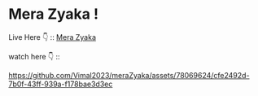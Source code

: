 # Mera Zyaka !

Live Here 👇 :: 
<a href="https://zyaka.vercel.app/">Mera Zyaka</a>



watch here 👇 :: 

https://github.com/Vimal2023/meraZyaka/assets/78069624/cfe2492d-7b0f-43ff-939a-f178bae3d3ec 

